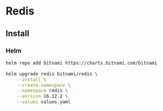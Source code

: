 # Redis

## Install

### Helm

```bash
helm repo add bitnami https://charts.bitnami.com/bitnami

helm upgrade redis bitnami/redis \
    --install \
    --create-namespace \
    --namespace redis \
    --version 16.12.2 \
    --values values.yaml
```